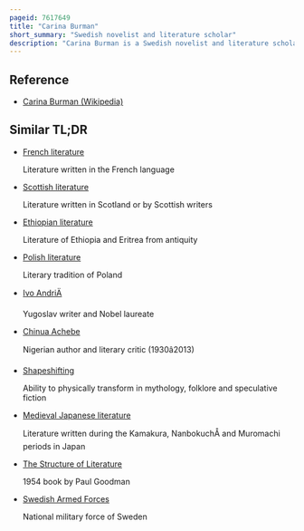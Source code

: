 ```yaml
---
pageid: 7617649
title: "Carina Burman"
short_summary: "Swedish novelist and literature scholar"
description: "Carina Burman is a Swedish novelist and literature scholar. Her Research centered on Sweden's Literature from the 18th and 19th Centuries. She completed her Phd. D. In Literature in Uppsala in 1988 with a Dissertation on the gustavian Writer Johan Henric Kellgren. Later Production includes a critical Edition of previously unpublished Letters of the Novelist and feminist Pioneer Fredrika Bremer in two Volumes and a Biography of Bremer."
---
```


## Reference

- [Carina Burman (Wikipedia)](https://en.wikipedia.org/?curid=7617649)

## Similar TL;DR

- [French literature](/tldr/en/french-literature)

  Literature written in the French language

- [Scottish literature](/tldr/en/scottish-literature)

  Literature written in Scotland or by Scottish writers

- [Ethiopian literature](/tldr/en/ethiopian-literature)

  Literature of Ethiopia and Eritrea from antiquity

- [Polish literature](/tldr/en/polish-literature)

  Literary tradition of Poland

- [Ivo AndriÄ](/tldr/en/ivo-andric)

  Yugoslav writer and Nobel laureate

- [Chinua Achebe](/tldr/en/chinua-achebe)

  Nigerian author and literary critic (1930â2013)

- [Shapeshifting](/tldr/en/shapeshifting)

  Ability to physically transform in mythology, folklore and speculative fiction

- [Medieval Japanese literature](/tldr/en/medieval-japanese-literature)

  Literature written during the Kamakura, NanbokuchÅ and Muromachi periods in Japan

- [The Structure of Literature](/tldr/en/the-structure-of-literature)

  1954 book by Paul Goodman

- [Swedish Armed Forces](/tldr/en/swedish-armed-forces)

  National military force of Sweden
